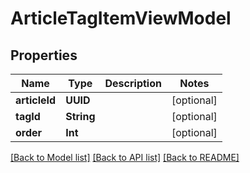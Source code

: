 # ArticleTagItemViewModel

## Properties
Name | Type | Description | Notes
------------ | ------------- | ------------- | -------------
**articleId** | **UUID** |  | [optional] 
**tagId** | **String** |  | [optional] 
**order** | **Int** |  | [optional] 

[[Back to Model list]](../README.md#documentation-for-models) [[Back to API list]](../README.md#documentation-for-api-endpoints) [[Back to README]](../README.md)


